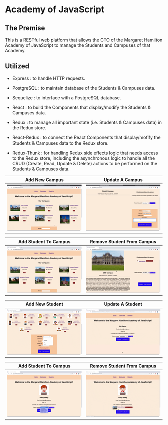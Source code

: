 # Academy of JavaScript

## The Premise

This is a RESTful web platform that allows the CTO of the Margaret Hamilton Academy of JavaScript to manage the Students and Campuses of that Academy.

## Utilized

- Express : to handle HTTP requests.

- PostgreSQL : to maintain database of the Students & Campuses data.

- Sequelize : to interface with a PostgreSQL database.

- React : to build the Components that display/modify the Students & Campuses data.

- Redux : to manage all important state (i.e. Students & Campuses data) in the Redux store.

- React-Redux : to connect the React Components that display/mofify the Students & Campuses data to the Redux store.

- Redux-Thunk : for handling Redux side effects logic that needs access to the Redux store, including the asynchronous logic to handle all the CRUD (Create, Read, Update & Delete) actions to be performed on the Students & Campuses data.

Add New Campus          |    Update A Campus
:-------------------------:|:-------------------------:
<img src="media/CampusAddNewAndUpdate_Part1.gif"> | <img src="media/CampusAddNewAndUpdate_Part2.gif">

Add Student To Campus          |    Remove Student From Campus
:-------------------------:|:-------------------------:
<img src="media/CampusAddRemoveStudents_Part1.gif"> | <img src="media/CampusAddRemoveStudents_Part2.gif">

Add New Student          |    Update A Student
:-------------------------:|:-------------------------:
<img src="media/StudentAddNewAndUpdate_Part1.gif"> | <img src="media/StudentAddNewAndUpdate_Part2.gif">

Add Student To Campus          |    Remove Student From Campus
:-------------------------:|:-------------------------:
<img src="media/StudentAddRemoveFromCampus_Part2.gif"> | <img src="media/StudentAddRemoveFromCampus_Part1.gif">
